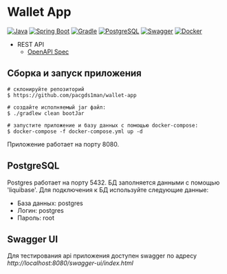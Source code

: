 # Wallet App

[![Java](https://img.shields.io/badge/Java-17-blue)](https://www.oracle.com/java/technologies/downloads/#java17)
[![Spring Boot](https://img.shields.io/badge/Spring%20Boot-3.1.0-brightgreen)](https://spring.io/projects/spring-boot)
[![Gradle](https://img.shields.io/badge/Gradle-orange)](https://gradle.org/releases/)
[![PostgreSQL](https://img.shields.io/badge/PostgreSQL-darkblue)](https://www.postgresql.org/)
[![Swagger](https://img.shields.io/badge/Swagger-green)](https://your-swagger-url.com/)
[![Docker](https://img.shields.io/badge/Docker-blue)](https://www.docker.com/)

- REST API
    - [OpenAPI Spec](http://localhost:8080/swagger-ui/index.html)

## Сборка и запуск приложения

```shell
# склонируйте репозиторий
$ https://github.com/pacgds1man/wallet-app

# создайте исполняемый jar файл:
$ ./gradlew clean bootJar

# запустите приложение и базу данных с помощью docker-compose:
$ docker-compose -f docker-compose.yml up -d
```

Приложение работает на порту 8080.

## PostgreSQL

Postgres работает на порту 5432. БД заполняется данными с помощью 'liquibase'.
Для подключения к БД используйте следующие данные:

- База данных: postgres
- Логин: postgres
- Пароль: root

## Swagger UI

Для тестирования api приложения доступен swagger по адресу *http://localhost:8080/swagger-ui/index.html*